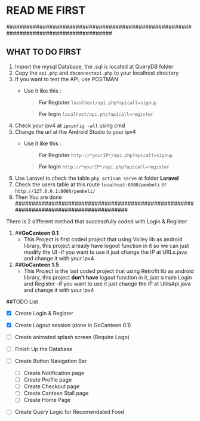 # READ ME FIRST

########################################################################################
## WHAT TO DO FIRST
1. Import the mysql Database, the .sql is located at QueryDB folder
2. Copy the `api.php` and `dbconnectapi.php` to your localhost directory
3. If you want to test the API, use POSTMAN
    - Use it like this : 
       > **For Register** `localhost/api.php?apicall=signup`
       
       > **For login** `localhost/api.php?apicall=register`
4. Check your ipv4 at `ipconfig -all` using cmd
5. Change the url at the Android Studio to your ipv4
    - Use it like this : 
      >**For Register** `http://*yourIP*/api.php?apicall=signup`
      
      >**For login** `http://*yourIP*/api.php?apicall=register`
6. Use Laravel to check the table `php artisan serve` at folder **Laravel**
7. Check the users table at this route `localhost:8000/pembeli` or `http://127.0.0.1:8000/pembeli/`
8. Then You are done 
########################################################################################

There is 2 different method that successfully coded with Login & Register 

1. ##**GoCanteen 0.1**
    - This Project is first coded project that using Volley lib as android library, this project already have logout function in it 
      so we can just modify the UI 
    -if you want to use it just change the IP at URLs.java and change it with your ipv4
2. ##**GoCanteen 1.5**
    - This Project is the last coded project that using Retrofit lib as android library, this project **don't have** logout function in it,
      just simple Login and Register 
    -if you want to use it just change the IP at UtilsApi.java and change it with your ipv4
    
##TODO List
- [x] Create Login & Register
- [x] Create Logout session (done in GoCanteen 0.1)
- [ ] Create animated splash screen (Require Logo)
- [ ] Finish Up the Database
- [ ] Create Button Navigation Bar
   - [ ] Create Notification page 
   - [ ] Create Profile page
   - [ ] Create Checkout page
   - [ ] Create Canteen Stall page
   - [ ] Create Home Page
- [ ] Create Query Logic for Recomendated Food

